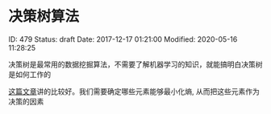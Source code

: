 # 决策树算法


ID: 479
Status: draft
Date: 2017-12-17 01:21:00
Modified: 2020-05-16 11:28:25


决策树是最常用的数据挖掘算法，不需要了解机器学习的知识，就能搞明白决策树是如何工作的

[这篇文章][1]讲的比较好。我们需要确定哪些元素能够最小化熵, 从而把这些元素作为决策的因素

[1]: http://liuzhiqiangruc.iteye.com/blog/1601922